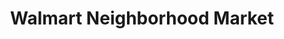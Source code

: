---
title: "Walmart Neighborhood Market"
url: /theodore/walmart-neighborhood-market/
shop: Supermarkt
---